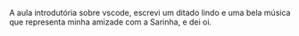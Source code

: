 A aula introdutória sobre vscode, escrevi um ditado lindo e uma bela música que representa minha amizade com a Sarinha, e dei oi.
